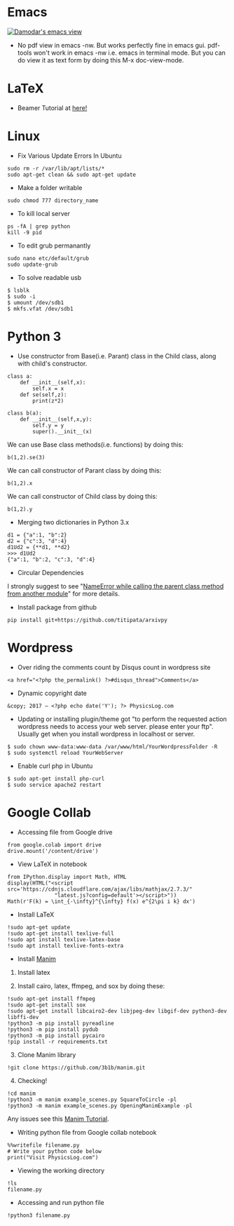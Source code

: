 # Emacs

[![Damodar's emacs view](https://raw.githubusercontent.com/Damicristi/All-about-Emacs-and-Linux/master/My%20emacs%20Config/emacs.png)](https://physicslog.com "Visit my blog")

- No pdf view in emacs -nw. But works perfectly fine in emacs gui. pdf-tools won't work in emacs -nw i.e. emacs in terminal mode. But you can do view it as text form by doing this M-x doc-view-mode. 

# LaTeX

- Beamer Tutorial at [here!](https://commands.physicslog.com/latex/beamertutorialkwuensch.pdf)

# Linux

- Fix Various Update Errors In Ubuntu 
```
sudo rm -r /var/lib/apt/lists/*
sudo apt-get clean && sudo apt-get update
```

- Make a folder writable
```
sudo chmod 777 directory_name
```

- To kill local server
```
ps -fA | grep python
kill -9 pid
```

- To edit grub permanantly 
```
sudo nano etc/default/grub
sudo update-grub
```

- To solve readable usb
```
$ lsblk
$ sudo -i
$ umount /dev/sdb1
$ mkfs.vfat /dev/sdb1
```

# Python 3

- Use constructor from Base(i.e. Parant) class in the Child class, along with child's constructor.
```
class a:
    def __init__(self,x):
        self.x = x    
    def se(self,z):
        print(z*2)
```
```
class b(a):
    def __init__(self,x,y):
        self.y = y
        super().__init__(x)
```

We can use Base class methods(i.e. functions) by doing this:   

```
b(1,2).se(3)
```

We can call constructor of Parant class by doing this:

```
b(1,2).x
```

We can call constructor of Child class by doing this:

```
b(1,2).y
```

- Merging two dictionaries in Python 3.x

```
d1 = {"a":1, "b":2}
d2 = {"c":3, "d":4}
d1Ud2 = {**d1, **d2}
>>> d1Ud2
{"a":1, "b":2, "c":3, "d":4}
```

- Circular Dependencies

I strongly suggest to see "<a href="https://stackoverflow.com/questions/48093653/nameerror-while-calling-the-parent-class-method-from-another-module">NameError while calling the parent class method from another module</a>" for more details.

- Install package from github
```
pip install git+https://github.com/titipata/arxivpy
```

# Wordpress

- Over riding the comments count by Disqus count in wordpress site
```
<a href="<?php the_permalink() ?>#disqus_thread">Comments</a>
```

- Dynamic copyright date
```
&copy; 2017 – <?php echo date('Y'); ?> PhysicsLog.com
```

- Updating or installing plugin/theme got "to perform the requested action wordpress needs to access your web server. please enter your ftp". Usually get when you install wordpress in localhost or server.
```
$ sudo chown www-data:www-data /var/www/html/YourWordpressFolder -R
$ sudo systemctl reload YourWebServer
```

- Enable curl php in Ubuntu
```
$ sudo apt-get install php-curl
$ sudo service apache2 restart
```

# Google Collab

- Accessing file from Google drive
```
from google.colab import drive
drive.mount('/content/drive')
```

- View LaTeX in notebook
```
from IPython.display import Math, HTML
display(HTML("<script src='https://cdnjs.cloudflare.com/ajax/libs/mathjax/2.7.3/"
               "latest.js?config=default'></script>"))
Math(r'F(k) = \int_{-\infty}^{\infty} f(x) e^{2\pi i k} dx')
```

- Install LaTeX
```
!sudo apt-get update
!sudo apt-get install texlive-full
!sudo apt install texlive-latex-base 
!sudo apt install texlive-fonts-extra
```


- Install [Manim](http://github.com/3b1b/manim/)

1. Install latex

2. Install cairo, latex, ffmpeg, and sox by doing these:
```
!sudo apt-get install ffmpeg
!sudo apt-get install sox
!sudo apt-get install libcairo2-dev libjpeg-dev libgif-dev python3-dev libffi-dev
!python3 -m pip install pyreadline
!python3 -m pip install pydub
!python3 -m pip install pycairo
!pip install -r requirements.txt
```

3. Clone Manim library
```
!git clone https://github.com/3b1b/manim.git
```

4. Checking!
```
!cd manim
!python3 -m manim example_scenes.py SquareToCircle -pl
!python3 -m manim example_scenes.py OpeningManimExample -pl
```
Any issues see this [Manim Tutorial](https://talkingphysics.wordpress.com).

- Writing python file from Google collab notebook
```
%%writefile filename.py
# Write your python code below
print("Visit PhysicsLog.com")
```

- Viewing the working directory
```
!ls
filename.py
```

- Accessing and run python file
```
!python3 filename.py
```
